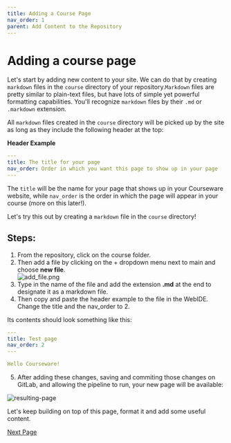 ```yaml
---
title: Adding a Course Page
nav_order: 1
parent: Add Content to the Repository
---
```


# Adding a course page

Let's start by adding new content to your site.
We can do that by creating `markdown` files in the `course` directory of your repository.`Markdown` files are pretty similar to plain-text files, but have lots of simple yet powerful formatting capabilities.
You'll recognize `markdown` files by their `.md` or `.markdown` extension.

All `markdown` files created in the `course` directory will be picked up by the site as long as they include the following header at the top:

**Header Example**
```yaml
---
title: The title for your page
nav_order: Order in which you want this page to show up in your page
---
```

The `title` will be the name for your page that shows up in your Courseware website, while `nav_order` is the order in which the page will appear in your course (more on this later!).

Let's try this out by creating a `markdown` file in the `course` directory!

## Steps:
1. From the repository, click on the course folder.
1. Then add a file by clicking on the + dropdown menu next to main and choose **new file**.   
![add_file.png]({{site.baseurl}}/attached_files/images/add_file.png)
1. Type in the name of the file and add the extension **.md** at the end to designate it as a markdown file.
1. Then copy and paste the header example to the file in the WebIDE. Change the title and the nav_order to 2.

Its contents should look something like this:

```yaml
---
title: Test page
nav_order: 2
---

Hello Courseware!
```

5. After adding these changes, saving and commiting those changes on GitLab, and allowing the pipeline to run, your new page will be available:

![resulting-page](https://i.imgur.com/0ELicN0.png)

Let's keep building on top of this page, format it and add some useful content.

[Next Page](https://devops-education.gitlab.io/cwac-workshop/course/formatting_text/)

